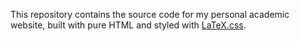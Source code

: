 This repository contains the source code for my personal academic website, built with pure HTML and styled with [LaTeX.css](https://latex.vercel.app/).